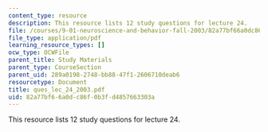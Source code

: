 ```yaml
---
content_type: resource
description: This resource lists 12 study questions for lecture 24.
file: /courses/9-01-neuroscience-and-behavior-fall-2003/82a77bf66a0dc86f0b3fd4857663303a_ques_lec_24_2003.pdf
file_type: application/pdf
learning_resource_types: []
ocw_type: OCWFile
parent_title: Study Materials
parent_type: CourseSection
parent_uid: 289a0198-2748-bb88-47f1-2606710deab6
resourcetype: Document
title: ques_lec_24_2003.pdf
uid: 82a77bf6-6a0d-c86f-0b3f-d4857663303a
---
```

This resource lists 12 study questions for lecture 24.

